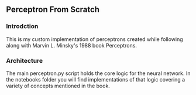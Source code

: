 ## Perceptron From Scratch

### Introdction

This is my custom implementation of perceptrons created while following along with Marvin L. Minsky's 1988 book Perceptrons.

### Architecture

The main perceptron.py script holds the core logic for the neural network. In the notebooks folder you will find implementations of that logic covering a variety of concepts mentioned in the book.